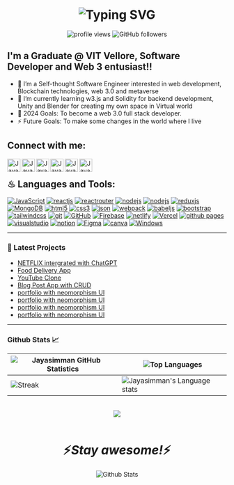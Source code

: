 <h1 align='center'>
<img src="https://readme-typing-svg.demolab.com?font=Fira+Code&weight=600&size=22&pause=1000&color=3F00F7&random=false&width=535&lines=%E2%9C%A8+Hey%2C+I'm+Jayasimman+You+are+Welcome!+%F0%9F%8C%9F" alt="Typing SVG" />
</h1>


<p align="center"> 
  <img alt="profile views" src=https://komarev.com/ghpvc/?username=jayasimman-p-k alt=jayasimman/>
  <img alt="GitHub followers" src="https://img.shields.io/github/followers/Jayasimman-P-K?color=tomato&logo=github">
 </p>

## I'm a Graduate @ VIT Vellore, Software Developer and Web 3 entusiast!!


- 👯 I’m a Self-thought Software Engineer interested in web development, Blockchain technologies, web 3.0 and metaverse
- 🌱 I’m currently learning w3.js and Solidity for backend development, Unity and Blender for creating my own space in Virtual world
- 🥅 2024 Goals: To become a web 3.0 full stack developer.
- ⚡ Future Goals: To make some changes in the world where I live

## Connect with me:

[<img align="left" alt="Jayasimman's Website" width="30px" src="https://img.icons8.com/3d-fluency/94/domain.png" />][website]
[<img align="left" alt="Jayasimman's linkedin" width="30px" src="https://img.icons8.com/3d-fluency/94/linkedin.png" />][linkedin]
[<img align="left" alt="Jayasimman's gmail" width="30px" src="https://img.icons8.com/3d-fluency/94/gmail.png" />][gmail]
[<img align="left" alt="Jayasimman's instagram" width="30px" src="https://img.icons8.com/3d-fluency/94/instagram-new.png" />][instagram]
[<img align="left" alt="Jayasimman's youtube" width="30px" src="https://img.icons8.com/3d-fluency/94/youtube-play.png" />][youtube]
[<img align="left" alt="Jayasimman's twitter" width="30px" src="https://img.icons8.com/3d-fluency/94/twitter-circled.png" />][twitter]
<br />


## ♨ Languages and Tools:

[![JavaScript](https://img.shields.io/badge/JavaScript-323330?style=for-the-badge&logo=javascript&logoColor=F7DF1E)](https://developer.mozilla.org/en-US/docs/Web/JavaScript)
[![reactjs](https://img.shields.io/badge/React-20232A?style=for-the-badge&logo=react&logoColor=61DAFB)](https://reactjs.org/)
[![reactrouter](https://img.shields.io/badge/React_Router-CA4245?style=for-the-badge&logo=react-router&logoColor=white)](https://reactrouter.com/en/main)
[![nodejs](https://img.shields.io/badge/Node.js-339933?style=for-the-badge&logo=nodedotjs&logoColor=white)](https://nodejs.org)
[![nodejs](https://img.shields.io/badge/Express.js-fff?style=for-the-badge&logo=express&logoColor=black)](https://nodejs.org)
[![reduxjs](https://img.shields.io/badge/Redux-593D88?style=for-the-badge&logo=redux&logoColor=white)](https://redux.js.org)
[![MongoDB](https://img.shields.io/badge/MongoDB-4EA94B?style=for-the-badge&logo=mongodb&logoColor=white)](https://nodejs.org)
[![html5](https://img.shields.io/badge/HTML5-E34F26?style=for-the-badge&logo=html5&logoColor=white)](https://www.w3.org/html/)
[![css3](https://img.shields.io/badge/CSS3-1572B6?style=for-the-badge&logo=css3&logoColor=white)](https://www.w3schools.com/css/)
[![json](https://img.shields.io/badge/json-5E5C5C?style=for-the-badge&logo=json&logoColor=white)](https://www.json.org/)
[![webpack](https://img.shields.io/badge/Webpack-8DD6F9?style=for-the-badge&logo=Webpack&logoColor=white)](https://webpack.js.org)
[![babeljs](https://img.shields.io/badge/Babel-F9DC3E?style=for-the-badge&logo=babel&logoColor=white)](https://babeljs.io/)
[![bootstrap](https://img.shields.io/badge/Bootstrap-563D7C?style=for-the-badge&logo=bootstrap&logoColor=white)](https://getbootstrap.com)
[![tailwindcss](https://img.shields.io/badge/Tailwind_CSS-38B2AC?style=for-the-badge&logo=tailwind-css&logoColor=white)](https://tailwindcss.com/)
[![git](https://img.shields.io/badge/GIT-E44C30?style=for-the-badge&logo=git&logoColor=white)](https://git-scm.com/)
[![GitHub](https://img.shields.io/badge/github-%23121011.svg?style=for-the-badge&logo=github&logoColor=white)](https://git-scm.com/)
[![Firebase](https://img.shields.io/badge/firebase-%23039BE5.svg?style=for-the-badge&logo=firebase)](https://git-scm.com/)
[![netlify](https://img.shields.io/badge/Netlify-00C7B7?style=for-the-badge&logo=netlify&logoColor=white)](https://www.netlify.com/)
[![Vercel](https://img.shields.io/badge/Vercel-000000?style=for-the-badge&logo=vercel&logoColor=white)](https://vercel.com/)
[![github pages](https://img.shields.io/badge/GitHub%20Pages-222222?style=for-the-badge&logo=GitHub%20Pages&logoColor=white)](https://pages.github.com/)
[![visualstudio](https://img.shields.io/badge/VSCode-0078D4?style=for-the-badge&logo=visual%20studio%20code&logoColor=white)](https://code.visualstudio.com/)
[![notion](https://img.shields.io/badge/Notion-000000?style=for-the-badge&logo=notion&logoColor=white)](https://www.notion.so/)
[![Figma](https://img.shields.io/badge/figma-%23F24E1E.svg?style=for-the-badge&logo=figma&logoColor=white)](https://www.figma.com/)
[![canva](https://img.shields.io/badge/Canva-%2300C4CC.svg?&style=for-the-badge&logo=Canva&logoColor=white)](https://www.canva.com/)
[![Windows](https://img.shields.io/badge/Windows-0078D6?style=for-the-badge&logo=windows&logoColor=white)](https://www.microsoft.com/)



---


### 📕 Latest Projects

- [NETFLIX intergrated with ChatGPT](https://jayasimman-netflix-gpt.netlify.app/)
- [Food Delivery App](#)
- [YouTube Clone](https://jayasimman-youtube-clone.netlify.app/)
- [Blog Post App with CRUD](#)
- [portfolio with neomorphism UI](https://jayasimman-p-k.github.io/Jc-portfolio/)
- [portfolio with neomorphism UI](https://jayasimman-p-k.github.io/Jc-portfolio/)
- [portfolio with neomorphism UI](https://jayasimman-p-k.github.io/Jc-portfolio/)
- [portfolio with neomorphism UI](https://jayasimman-p-k.github.io/Jc-portfolio/)

---

<h3>Github Stats 📈</h3>

| ![Jayasimman GitHub Statistics](https://github-readme-stats.vercel.app/api?username=jayasimman-p-k&show_icons=true) | ![Top Languages](https://github-readme-stats.vercel.app/api/top-langs/?username=Jayasimman-P-K) |
| --- | --- |
| ![Streak](https://github-readme-streak-stats.herokuapp.com/?user=Jayasimman-P-K&theme=light&hide_border=true&line_height=27&width=20) | ![Jayasimman's Language stats](https://github-readme-stats-eight-theta.vercel.app/api/top-langs/?username=jayasimman-p-k&layout=compact&langs_count=8&hide_border=true) | 

<br>

<div align="center">
  <img src="https://github-profile-trophy.vercel.app/?username=Jayasimman-P-K&column=7&theme=onedark" />
</div>

<br>
<h1 align='center'>⚡️<i>Stay awesome!</i>⚡️</h1>

<p align="center">
        <img src="https://raw.githubusercontent.com/bornmay/bornmay/Update/svg/Bottom.svg" alt="Github Stats" />
</p>


[website]: https://jayasimman-p-k.github.io/Jc-portfolio/
[linkedin]: https://www.linkedin.com/in/jayasimman-p-k/
[gmail]: mailto:jayasi58460@gamil.com
[twitter]: https://twitter.com/jayasimman2468
[youtube]: # 
[instagram]: https://www.instagram.com/self.developers/

